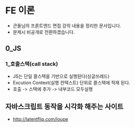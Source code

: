 # FE 이론
- 큰돌님의 프론트엔드 면접 강의 내용을 정리한 문서입니다.
- 문제시 비공개로 전환하겠습니다.

## 0_JS
### 1_호출스택(call stack)
- JS는 단일 콜스택을 기반으로 실행된다(싱글쓰레드)
- Excution Context(실행 컨텍스트) 단위로 콜스택에 적재 된다.
- 호출 -> 스택에 추가 -> 내부코드 모두실행

## 자바스크립트 동작을 시각화 해주는 사이트
  - http://latentflip.com/loupe
